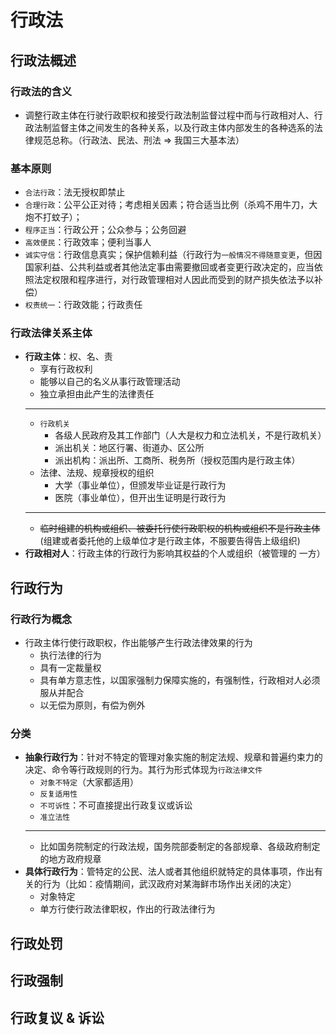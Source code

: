 # 行政法

## 行政法概述

### 行政法的含义

- 调整行政主体在行驶行政职权和接受行政法制监督过程中而与行政相对人、行政法制监督主体之间发生的各种关系，以及行政主体内部发生的各种选系的法律规范总称。（行政法、民法、刑法 => 我国三大基本法）

### 基本原则

- `合法行政`：法无授权即禁止
- `合理行政`：公平公正对待；考虑相关因素；符合适当比例（杀鸡不用牛刀，大炮不打蚊子）；
- `程序正当`：行政公开；公众参与；公务回避
- `高效便民`：行政效率；便利当事人
- `诚实守信`：行政信息真实；保护信赖利益（行政行为`一般情况不得随意变更`，但因国家利益、公共利益或者其他法定事由需要撤回或者变更行政决定的，应当依照法定权限和程序进行，对行政管理相对人因此而受到的财产损失依法予以补偿）
- `权责统一`：行政效能；行政责任

### 行政法律关系主体

- **行政主体**：权、名、责
  - 享有行政权利
  - 能够以自己的名义从事行政管理活动
  - 独立承担由此产生的法律责任
  ---
  - `行政机关`
    - 各级人民政府及其工作部门（人大是权力和立法机关，不是行政机关）
    - 派出机关：地区行署、街道办、区公所
    - 派出机构：派出所、工商所、税务所（授权范围内是行政主体）
  - 法律、法规、规章授权的组织
    - 大学（事业单位），但颁发毕业证是行政行为
    - 医院（事业单位），但开出生证明是行政行为
  ---
  - ~~临时组建的机构或组织、被委托行使行政职权的机构或组织不是行政主体~~(组建或者委托他的上级单位才是行政主体，不服要告得告上级组织)
- **行政相对人**：行政主体的行政行为影响其权益的个人或组织（被管理的 一方）

## 行政行为

### 行政行为概念

- 行政主体行使行政职权，作出能够产生行政法律效果的行为
  - 执行法律的行为
  - 具有一定裁量权
  - 具有单方意志性，以国家强制力保障实施的，有强制性，行政相对人必须服从并配合
  - 以无偿为原则，有偿为例外

### 分类

- **抽象行政行为**：针对不特定的管理对象实施的制定法规、规章和普遍约束力的决定、命令等行政规则的行为。其行为形式体现为`行政法律文件`
  - `对象不特定`（大家都适用）
  - `反复适用性`
  - `不可诉性`：不可直接提出行政复议或诉讼
  - `准立法性`
  ---
  - 比如国务院制定的行政法规，国务院部委制定的各部规章、各级政府制定的地方政府规章
- **具体行政行为**：管特定的公民、法人或者其他组织就特定的具体事项，作出有关的行为（比如：疫情期间，武汉政府对某海鲜市场作出关闭的决定）
  - 对象特定
  - 单方行使行政法律职权，作出的行政法律行为

## 行政处罚

## 行政强制

## 行政复议 & 诉讼
